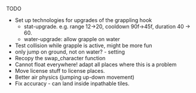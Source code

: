 TODO

* Set up technologies for upgrades of the grappling hook
    - stat-upgrade. e.g. range 12->20, cooldown 90f->45f, duration 40 -> 60. 
    - water-upgrade: allow grapple on water
* Test collision while grapple is active, might be more fun
* only jump on ground, not on water? - setting
* Recopy the swap_character function
* Cannot float everywhere! adapt all places where this is a problem
* Move license stuff to license places.
* Better air physics (jumping up-down movement)
* Fix accuracy - can land inside inpathable tiles.